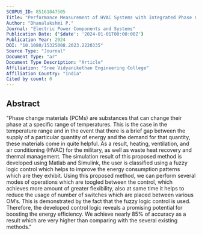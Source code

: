 ```yaml
---
SCOPUS_ID: 85161847505
Title: "Performance Measurement of HVAC Systems with Integrated Phase Change Materials Using Fuzzy Logical Controller"
Author: "Dhanalakshmi P."
Journal: "Electric Power Components and Systems"
Publication Date: {'$date': '2024-01-01T00:00:00Z'}
Publication Year: 2024
DOI: "10.1080/15325008.2023.2220335"
Source Type: "Journal"
Document Type: "ar"
Document Type Description: "Article"
Affiliation: "Sree Vidyanikethan Engineering College"
Affiliation Country: "India"
Cited by count: 0
---
```


## Abstract
"Phase change materials (PCMs) are substances that can change their phase at a specific range of temperatures. This is the case in the temperature range and in the event that there is a brief gap between the supply of a particular quantity of energy and the demand for that quantity, these materials come in quite helpful. As a result, heating, ventilation, and air conditioning (HVAC) for the military, as well as waste heat recovery and thermal management. The simulation result of this proposed method is developed using Matlab and Simulink, the user is classified using a fuzzy logic control which helps to improve the energy consumption patterns which are they exhibit. Using this proposed method, we can perform several modes of operations which are toogled between the control, which achieves more amount of greater flexibility, also at same time it helps to reduce the usage of number of switches which are placed between various OM’s. This is demonstrated by the fact that the fuzzy logic control is used. Therefore, the developed control logic reveals a promising potential for boosting the energy efficiency. We achieve nearly 85% of accuracy as a result which are very higher than comparing with the several existing methods."
